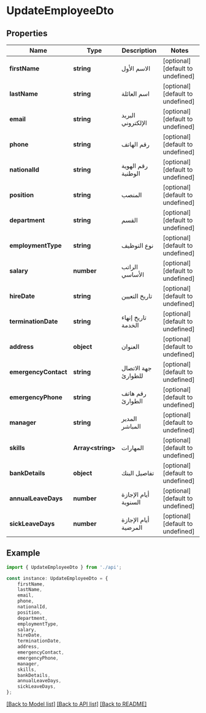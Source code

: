 # UpdateEmployeeDto


## Properties

Name | Type | Description | Notes
------------ | ------------- | ------------- | -------------
**firstName** | **string** | الاسم الأول | [optional] [default to undefined]
**lastName** | **string** | اسم العائلة | [optional] [default to undefined]
**email** | **string** | البريد الإلكتروني | [optional] [default to undefined]
**phone** | **string** | رقم الهاتف | [optional] [default to undefined]
**nationalId** | **string** | رقم الهوية الوطنية | [optional] [default to undefined]
**position** | **string** | المنصب | [optional] [default to undefined]
**department** | **string** | القسم | [optional] [default to undefined]
**employmentType** | **string** | نوع التوظيف | [optional] [default to undefined]
**salary** | **number** | الراتب الأساسي | [optional] [default to undefined]
**hireDate** | **string** | تاريخ التعيين | [optional] [default to undefined]
**terminationDate** | **string** | تاريخ إنهاء الخدمة | [optional] [default to undefined]
**address** | **object** | العنوان | [optional] [default to undefined]
**emergencyContact** | **string** | جهة الاتصال للطوارئ | [optional] [default to undefined]
**emergencyPhone** | **string** | رقم هاتف الطوارئ | [optional] [default to undefined]
**manager** | **string** | المدير المباشر | [optional] [default to undefined]
**skills** | **Array&lt;string&gt;** | المهارات | [optional] [default to undefined]
**bankDetails** | **object** | تفاصيل البنك | [optional] [default to undefined]
**annualLeaveDays** | **number** | أيام الإجازة السنوية | [optional] [default to undefined]
**sickLeaveDays** | **number** | أيام الإجازة المرضية | [optional] [default to undefined]

## Example

```typescript
import { UpdateEmployeeDto } from './api';

const instance: UpdateEmployeeDto = {
    firstName,
    lastName,
    email,
    phone,
    nationalId,
    position,
    department,
    employmentType,
    salary,
    hireDate,
    terminationDate,
    address,
    emergencyContact,
    emergencyPhone,
    manager,
    skills,
    bankDetails,
    annualLeaveDays,
    sickLeaveDays,
};
```

[[Back to Model list]](../README.md#documentation-for-models) [[Back to API list]](../README.md#documentation-for-api-endpoints) [[Back to README]](../README.md)
